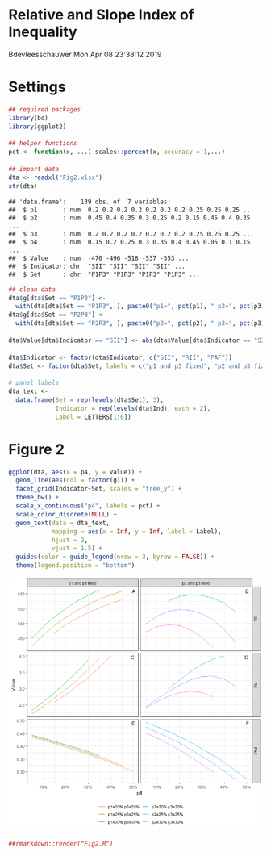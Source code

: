 Relative and Slope Index of Inequality
================
Bdevleesschauwer
Mon Apr 08 23:38:12 2019

# Settings

``` r
## required packages
library(bd)
library(ggplot2)

## helper functions
pct <- function(x, ...) scales::percent(x, accuracy = 1,...)

## import data
dta <- readxl("Fig2.xlsx")
str(dta)
```

    ## 'data.frame':    139 obs. of  7 variables:
    ##  $ p1       : num  0.2 0.2 0.2 0.2 0.2 0.2 0.2 0.25 0.25 0.25 ...
    ##  $ p2       : num  0.45 0.4 0.35 0.3 0.25 0.2 0.15 0.45 0.4 0.35 ...
    ##  $ p3       : num  0.2 0.2 0.2 0.2 0.2 0.2 0.2 0.25 0.25 0.25 ...
    ##  $ p4       : num  0.15 0.2 0.25 0.3 0.35 0.4 0.45 0.05 0.1 0.15 ...
    ##  $ Value    : num  -470 -496 -518 -537 -553 ...
    ##  $ Indicator: chr  "SII" "SII" "SII" "SII" ...
    ##  $ Set      : chr  "P1P3" "P1P3" "P1P3" "P1P3" ...

``` r
## clean data
dta$g[dta$Set == "P1P3"] <-
  with(dta[dta$Set == "P1P3", ], paste0("p1=", pct(p1), " p3=", pct(p3)))
dta$g[dta$Set == "P2P3"] <-
  with(dta[dta$Set == "P2P3", ], paste0("p2=", pct(p2), " p3=", pct(p3)))

dta$Value[dta$Indicator == "SII"] <- abs(dta$Value[dta$Indicator == "SII"])

dta$Indicator <- factor(dta$Indicator, c("SII", "RII", "PAF"))
dta$Set <- factor(dta$Set, labels = c("p1 and p3 fixed", "p2 and p3 fixed"))

# panel labels
dta_text <-
  data.frame(Set = rep(levels(dta$Set), 3),
             Indicator = rep(levels(dta$Ind), each = 2),
             Label = LETTERS[1:6])
```

# Figure 2

``` r
ggplot(dta, aes(x = p4, y = Value)) +
  geom_line(aes(col = factor(g))) +
  facet_grid(Indicator~Set, scales = "free_y") +
  theme_bw() +
  scale_x_continuous("p4", labels = pct) +
  scale_color_discrete(NULL) +
  geom_text(data = dta_text,
            mapping = aes(x = Inf, y = Inf, label = Label),
            hjust = 2,
            vjust = 1.5) +
  guides(color = guide_legend(nrow = 3, byrow = FALSE)) +
  theme(legend.position = "bottom")
```

![](Fig2_files/figure-gfm/unnamed-chunk-2-1.png)<!-- -->

``` r
##rmarkdown::render("Fig2.R")
```

